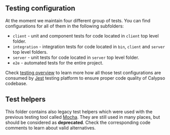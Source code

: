 ## Testing configuration

At the moment we maintain four different group of tests. You can find configurations for all of them in the following subfolders:
* `client` - unit and component tests for code located in `client` top level folder.
* `integration` - integration tests for code located in `bin`, `client` and `server` top level folders.
* `server` - unit tests for code located in `server` top level folder.
* `e2e` - automated tests for the entire project.

Check [testing overview](../docs/testing/testing-overview.md) to learn more how all those test configurations are consumed by [Jest](https://facebook.github.io/jest/) testing platform to ensure proper code quality of Calypso codebase.

## Test helpers

This folder contains also legacy test helpers which were used with the previous testing tool called [Mocha](https://mochajs.org/). They are still used in many places, but should be considered as **deprecated**. Check the corresponding code comments to learn about valid alternatives.
